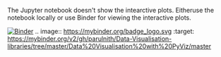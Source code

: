 ﻿

The Jupyter notebook doesn't show the intearctive plots. Eitheruse the notebook locally or use Binder for viewing the interactive plots.

[![Binder](https://mybinder.org/badge_logo.svg)](https://mybinder.org/v2/gh/parulnith/Data-Visualisation-libraries/tree/master/Data%20Visualisation%20with%20PyViz/master)
.. image:: https://mybinder.org/badge_logo.svg
 :target: https://mybinder.org/v2/gh/parulnith/Data-Visualisation-libraries/tree/master/Data%20Visualisation%20with%20PyViz/master

